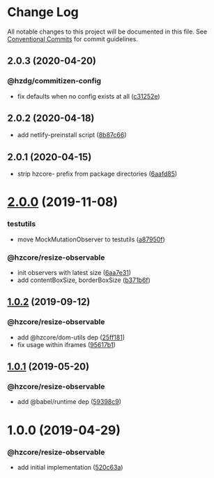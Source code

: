 # Change Log

All notable changes to this project will be documented in this file.
See [Conventional Commits](https://conventionalcommits.org) for commit guidelines.

## 2.0.3 (2020-04-20)


### @hzdg/commitizen-config

* fix defaults when no config exists at all ([c31252e](https://github.com/hzdg/hz-core/commit/c31252e))


## 2.0.2 (2020-04-18)


* add netlify-preinstall script ([8b87c66](https://github.com/hzdg/hz-core/commit/8b87c66))


## 2.0.1 (2020-04-15)


* strip hzcore- prefix from package directories ([6aafd85](https://github.com/hzdg/hz-core/commit/6aafd85))


# [2.0.0](https://github.com/hzdg/hz-core/compare/@hzcore/resize-observable@1.0.2...@hzcore/resize-observable@2.0.0) (2019-11-08)


### testutils

* move MockMutationObserver to testutils ([a87950f](https://github.com/hzdg/hz-core/commit/a87950f))

### @hzcore/resize-observable

* init observers with latest size ([6aa7e31](https://github.com/hzdg/hz-core/commit/6aa7e31))
* add contentBoxSize, borderBoxSize ([b371b6f](https://github.com/hzdg/hz-core/commit/b371b6f))


## [1.0.2](https://github.com/hzdg/hz-core/compare/@hzcore/resize-observable@1.0.1...@hzcore/resize-observable@1.0.2) (2019-09-12)


### @hzcore/resize-observable

* add @hzcore/dom-utils dep ([25ff181](https://github.com/hzdg/hz-core/commit/25ff181))
* fix usage within iframes ([95617b1](https://github.com/hzdg/hz-core/commit/95617b1))


## [1.0.1](https://github.com/hzdg/hz-core/compare/@hzcore/resize-observable@1.0.0...@hzcore/resize-observable@1.0.1) (2019-05-20)


### @hzcore/resize-observable

* add @babel/runtime dep ([59398c9](https://github.com/hzdg/hz-core/commit/59398c9))


# 1.0.0 (2019-04-29)


### @hzcore/resize-observable

* add initial implementation ([520c63a](https://github.com/hzdg/hz-core/commit/520c63a))
